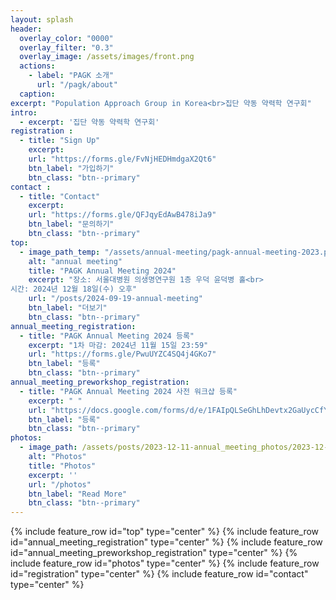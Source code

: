 ```yaml
---
layout: splash
header:
  overlay_color: "0000"
  overlay_filter: "0.3"
  overlay_image: /assets/images/front.png
  actions:
    - label: "PAGK 소개"
      url: "/pagk/about"
  caption: 
excerpt: "Population Approach Group in Korea<br>집단 약동 약력학 연구회"
intro: 
  - excerpt: '집단 약동 약력학 연구회'
registration :
  - title: "Sign Up"
    excerpt: 
    url: "https://forms.gle/FvNjHEDHmdgaX2Qt6"
    btn_label: "가입하기"
    btn_class: "btn--primary"
contact :
  - title: "Contact"
    excerpt: 
    url: "https://forms.gle/QFJqyEdAwB478iJa9"
    btn_label: "문의하기"
    btn_class: "btn--primary"
top:
  - image_path_temp: "/assets/annual-meeting/pagk-annual-meeting-2023.png"
    alt: "annual meeting"
    title: "PAGK Annual Meeting 2024"
    excerpt: "장소: 서울대병원 의생명연구원 1층 우덕 윤덕병 홀<br>
시간: 2024년 12월 18일(수) 오후"
    url: "/posts/2024-09-19-annual-meeting"
    btn_label: "더보기"
    btn_class: "btn--primary"
annual_meeting_registration:
  - title: "PAGK Annual Meeting 2024 등록"
    excerpt: "1차 마감: 2024년 11월 15일 23:59"
    url: "https://forms.gle/PwuUYZC4SQ4j4GKo7"
    btn_label: "등록"
    btn_class: "btn--primary"
annual_meeting_preworkshop_registration:
  - title: "PAGK Annual Meeting 2024 사전 워크샵 등록"
    excerpt: " "
    url: "https://docs.google.com/forms/d/e/1FAIpQLSeGhLhDevtx2GaUycCfY1496sDd3OS17PP0ANmWQvQWTW1Uiw/viewform"
    btn_label: "등록"
    btn_class: "btn--primary"
photos:
  - image_path: /assets/posts/2023-12-11-annual_meeting_photos/2023-12-11-01.jpg
    alt: "Photos"
    title: "Photos"
    excerpt: ''
    url: "/photos"
    btn_label: "Read More"
    btn_class: "btn--primary"
---
```

<!-- 필요하면 주석처리 해제 -->
{% include feature_row id="top" type="center" %}
{% include feature_row id="annual_meeting_registration" type="center" %}
{% include feature_row id="annual_meeting_preworkshop_registration" type="center" %}
{% include feature_row id="photos" type="center" %}
{% include feature_row id="registration" type="center" %}
{% include feature_row id="contact" type="center" %}

